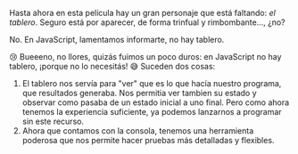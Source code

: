 Hasta ahora en esta película hay un gran personaje que está faltando: _el tablero_. Seguro está por aparecer, de forma trinfual y rimbombante..., ¿no?


No. En JavaScript, lamentamos informarte, no hay tablero.


:cry: Bueeeno, no llores, quizás fuimos un poco duros: en JavaScript no hay tablero, ¡porque no lo necesitás! :sweat_smile: Suceden dos cosas:

1. El tablero nos servía para "ver" que es lo que hacía nuestro programa, que resultados generaba. Nos permitia ver tambien su estado y observar como pasaba de un estado inicial a uno final. Pero como ahora tenemos la experiencia suficiente, ya podemos lanzarnos a programar sin este recurso.
1. Ahora que contamos con la consola, tenemos una herramienta poderosa que nos permite hacer pruebas más detalladas y flexibles.

